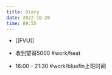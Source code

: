 ```yaml
---
title: Diary
date: 2022-10-20
time: 09:55
---
```



- [[FVU]]

- 收到望哥5000 #work/heat 
- 16:00 - 21:30 #work/bluefin上班时间 

